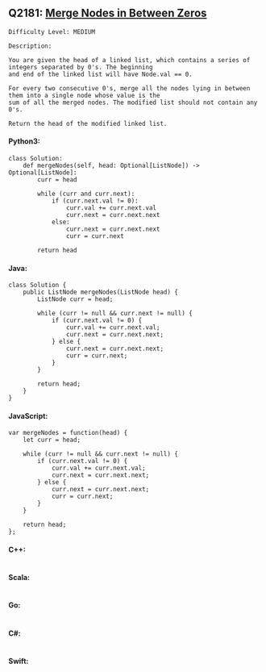 ## Q2181: [Merge Nodes in Between Zeros](https://leetcode.com/problems/merge-nodes-in-between-zeros/)

```
Difficulty Level: MEDIUM
```

```
Description:

You are given the head of a linked list, which contains a series of integers separated by 0's. The beginning
and end of the linked list will have Node.val == 0.

For every two consecutive 0's, merge all the nodes lying in between them into a single node whose value is the
sum of all the merged nodes. The modified list should not contain any 0's.

Return the head of the modified linked list.
```

#### Python3:

```
class Solution:
    def mergeNodes(self, head: Optional[ListNode]) -> Optional[ListNode]:
        curr = head

        while (curr and curr.next):
            if (curr.next.val != 0):
                curr.val += curr.next.val
                curr.next = curr.next.next
            else:
                curr.next = curr.next.next
                curr = curr.next

        return head 
```

#### Java:

```
class Solution {
    public ListNode mergeNodes(ListNode head) {
        ListNode curr = head;

        while (curr != null && curr.next != null) {
            if (curr.next.val != 0) {
                curr.val += curr.next.val;
                curr.next = curr.next.next;
            } else {
                curr.next = curr.next.next;
                curr = curr.next;
            }
        }

        return head;
    }
}
```

#### JavaScript:

```
var mergeNodes = function(head) {
    let curr = head;

    while (curr != null && curr.next != null) {
        if (curr.next.val != 0) {
            curr.val += curr.next.val;
            curr.next = curr.next.next;
        } else {
            curr.next = curr.next.next;
            curr = curr.next;
        }
    }

    return head;
};
```

#### C++:

```

```

#### Scala:

```

```

#### Go:

```

```

#### C#:

```

```

#### Swift:

```

```